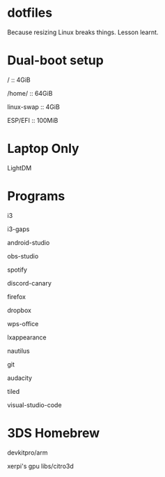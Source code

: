 # dotfiles
Because resizing Linux breaks things. Lesson learnt.

# Dual-boot setup
/ :: 4GiB

/home/ :: 64GiB

linux-swap :: 4GiB

ESP/EFI :: 100MiB

# Laptop Only
LightDM

# Programs
i3

i3-gaps

android-studio

obs-studio

spotify

discord-canary

firefox

dropbox

wps-office

lxappearance

nautilus

git

audacity

tiled

visual-studio-code

# 3DS Homebrew

devkitpro/arm

xerpi's gpu libs/citro3d
